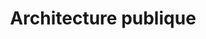---
title: Architecture publique
longTitle: 'Architecture publique'
tags:
- gccommon
french:
- "[[Public architecture]]"
---